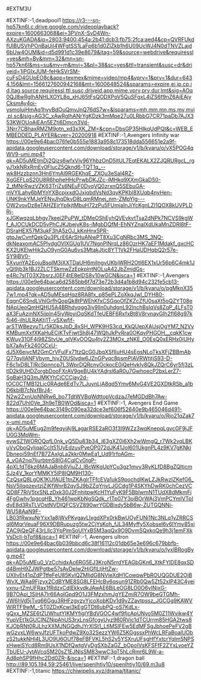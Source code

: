 #EXTM3U


#EXTINF:-1,deadpool1
https://r3---sn-hp57kn6l.c.drive.google.com/videoplayback?expire=1600663068&ei=3PVnX-SvD4Wn-AXzuKGADA&ip=2803:9400:454a:2b41:dcb3:fb75:2fca:aed4&cp=QVRFUkdfUlBUSVhPOnBaUjI4WFgtSS1LaFp6b1d0ZlZkb1h6U09UcWJ4N0dTNVZLajd6bUw4OUM&id=d5d991d1c39e8679&itag=59&source=webdrive&requiressl=yes&mh=By&mm=32&mn=sn-hp57kn6l&ms=su&mv=m&mvi=3&pl=38&sc=yes&ttl=transient&susc=dr&driveid=1iPGIxJUM-feHkSVrSM-cuFsD4GUpEO8c&app=texmex&mime=video/mp4&vprv=1&prv=1&dur=6434.156&lmt=1566127600942168&mt=1600648524&sparams=expire,ei,ip,cp,id,itag,source,requiressl,ttl,susc,driveid,app,mime,vprv,prv,dur,lmt&sig=AOq0QJ8wRgIhANHLXOYL8q_xHJ65tFsQODXPoV5QuSFgxL4jZS6f9nZ6AiEAjyCksmAy4oi-ysmolujHmAq1hvyBdOuQmvJnQ76dS7w=&lsparams=mh,mm,mn,ms,mv,mvi,pl,sc&lsig=AG3C_xAwRgIhANrYgKDzk3mMpe27u0LRbbG7CR71paDb7AJX353KWOUoAiEAn5EZtj6Dmcn3Vd-3Nrr7CBhaxRMZM9otn_xd3xXK_ZM=&cpn=DbsGP35HIkqUdPQt&c=WEB_EMBEDDED_PLAYER&cver=20200918
#EXTINF:-1,Avengers Infinity war
https://00e9e64bac076fe0b555e1883a958c173518dda556651e2a9f-apidata.googleusercontent.com/download/storage/v1/b/kyaru/o/vX5POG4qWV9-umi.mp4?qk=AD5uMEtmDj2Qjzs6wfxViv96YhbzOnD5ltUL7EqtEKALX2ZJQRURgcL_rgyJ1xkNRxRmEv0FlucZ5Qknd6-TQT1q_--wk8Hzzbznn3Hn6YmAl9RGEKhqE_ZXOu3eSal4RZ-XgGEFLpS20U8R6hpheHHcPrwbDKJZc-iMHkq9XXmGkaD50-2_tMNrRwzVZK63TrjZs6NEuF0DvqVQ0zrxnQ5SEbuGA-mVYlLahy6bMYnYXBcpjxxdOJxjqbdVsNd3qyKPKbI8XUqb4nyHen-UNK9nkYMJeYENvJhqDkvD8LqmRMnej_nm-ZMpYlg---OW2vovDz8eTAHZEjrYpIkjtMbuH72zPu5FUmjaInJiYcKgnLZI1QOX8kUVPLDRj-xJGKwqzqLbhgy7keei2PuPW_tDMeOShEyhQVEvkvtTsa2dNPk7NCVS9kgWf_AJOCUkDCD5vPhCJKJbejyK8s-iMgbDQfM-EhNYZnalXdUkaMnZDRl8tF-DSraHEX57M3ukF3hA5zOJ_kKnHnx5PR-gtpJwCvnfQekQu3PLrE6ArSHuANwPT8Xu3CgNRbc3MS_3NQ-dkNeaxomAC5PlydgOVlXGUq1UV7NgnPlNrqLz86OzrHK7aEF1Mdakf_gxcHCKX2UKElwHik2uO9ynG0Au6vs3MtakJtjc8YT1Vk2FHaUDHqbQ2r57e-SY9jBV0-5XyunYA2EojuBsqlM3jXXTDaUH6miIngvUKbjWRH2Otl6EX1xUr56p6C4mk1JvQI9jb3k1BJ2ZLCTSkmwZzEpkplntNOLuA42JbZmjdGs-e4Rc7sIT03X2bsrzJ0EF4tE8elDS8y10wGCN&isca=1
#EXTINF:-1,Avengers
https://00e9e64baca6d2585bb6f7d73e72b3d4a1b8d94c232fe5cb13-apidata.googleusercontent.com/download/storage/v1/b/kyaru/o/pgMknX357w1.mp4?qk=AD5uMEsqHqz8RA8fx_p85ePLZoXkqJwl_DYH80-EqgnC6SndLVhIGrfhQopQk8tPWEhKfxCSGqoOfZKZcZfU0saXt5oQZYT08eNApUeoQmHQHU5A4BRhdyqgg3iy9lIn0uhdgnL92lnchBsIqVs8ZqP_4LFsT0aX3FuAzinNX5jjpIn45iyWpyiOqSKdTfeUEBF6RxfxBt8V8rvnayGIh2fl68g97k5i46-ilhULRAKtj1T-vSXwfif-arSTWBezvuTLr5KDksJpD_8xSH_WPK9HS3cd_KkQUepXAUsjOgYM7_N2VvKMBumXxfXKaHuECiKTvFiwtSh8j47WQhJkPvRra0OKqvPHGOH__cqkK1cwKWuy31OF4j98ZStvUe_qlVKyOOQu4ty2Z3MOx_zNKE_O0EsQ0xERHx0iUHybX7aAyFk240OCxU-dJ5X6eiycM2GmCrVFuIFx71tzQcG0JbqXSfIIuHU4sEgsNLoTksXFjZBBmAbQ77qyllANFVbym_hjvZ0USIvdw6JZnGPyqc8psmPIAVRWtjtjS93-D-F6c1xD8LTlRcSpnncp7L3WprDQRcnyOckocE0jQeHvkIy8QkJZQrC6yr5fj3zLtlD2k9UHDZorgbDooFXrAV9qeBU4kYAdrsl6aR0u7GwhoecP2bxLerZ7-SgBaH3Q3mJMKYhCjCCCjay2d-tOC0CTMB12Lic0RAde6EdTv7LJuynLjA8qd5Ymv6MvG4VE2GXDtkRSb_a1bD6kblB7cNxfBrJ4-N2w2ZxnUpNNRw6_bo7TdtWVBqWdttopVcdzaJ7eMGDdBh7Aw-822d7UhI0Ve_3h9eTB0WOd&isca=1
#EXTINF:-1, Avengers End Game
https://00e9e64bac3149c090ea32dce3ef606f52640e9b465046d491-apidata.googleusercontent.com/download/storage/v1/b/kyaru/o/Rjo21qZak7x-umi.mp4?qk=AD5uMEug2m9feqyiAj9LagarRSE2aRO3f3l9WZz3wqKnepqLgvcGF9jJFU0G3MpWm-evwSZ1WOROQqfL0nk_yQ5Du83b34_j63gXZ0i6Xh2wWmgQ_r7Wk2vqLBKuVyOboQyljqaiCcIt51UyEdzuyPyeOP072dJK41Jol601UkgnPL4z9KV7gKNkiDbneoi59nEf7B7ZAxIgLa2kkr0MwEa1_Ud91rfoAGm-A_yGA2nq7ljurbtmS8IG4CqlCvGtgP-4pXLfdT6kz6MAJaBnb8VjuZJ_IBcWKgUpYCu3gz1mvv3RyKLfD8BgZQlticmSJz4V_1korYMMKY5lP8IQM9H130-CzQsxQ8LgOK1KUfAUE1tnZKAglrTFfcEVa1ukS9pochdIKwLZJkRwzIZKefG6_NsV5IIqqzevtzjZiKfWnrB2qySJ9b2ZqYrjvLJGCdg1P4SKYhDwRK0chCezVCQD8F7RiV5txSNLzDxk30J2FnhjtpwKcH1YuFvK9F5BblwmN1TUdX8dMkmFi4FgGwhy1pgcqHB_Yh461wpKbNgSQdk_r1Tp07Y3oiBOrWAj3VmPCYmlVTpIdvE8d3RsTLVOstNVDIQFCSVZ890wrYGDBixdy5bB6w-ZUTGQNNi-WU58AaN9F-LB03fRwxuNrYxx1a8jWvPKvgavLIxgdXPx0rkBwUOyFUNi1Nc3NLq1yZRRCSqI6MqrVeuaF96X9DBRupuzg5tw2CjYsKoh_fJL34Myffy5Xobsel6v6lYmy85xiZAC9jQeQF43rLlIc3YpPimSoUIYxB5M3aqQx9O9DvmSQxkoQe9h3j1emFXkVsDcll-bTpf8&isca=1
#EXTINF:-1, Avengers ultron
https://00e9e64bac6b039bbcd6c38f16112c01db65e3e696c679bbfb-apidata.googleusercontent.com/download/storage/v1/b/kyaru/o/lyxlBRogByg.mp4?qk=AD5uMEu0_VzCchidxAc6RG5EJ3KroN5rrdYEAGbGKn6_XtkFYlDE8qxSDd4BmH9ZJWPgtbe57sAvDelw2HiGflLtjHtZw-UXIlvEt41qZdPTtfeFeU85KvlQZMIjdG8NVjeXdH1CowpwPbROUQGDUE2OjBWvX_WAa9Fjzyx2CdBYME8SG8LFEHcBv6qsun91ZRb0Qw5Zt52xIP43C4yeivxnu-tZmUFRax1fRdzxCdIEkkydkJAwAE6BiLeOG8LO0O6yINjxG-9B7OApl_1SiHA7lr66AoIGpd9O1J3FMzxhmJgYEZmiR7OW9beGTGMh-JW6hVd5jTvq66Ggu3RHFzgyzvYjcoXobKDv1d9vZZavtpssz_JGCGg9KAWVWIRTF9wM_-ST0ZDxKcwi3kEgGTDt6ubPQ-oS7KdLx-gQxx_MZSE6tZUWhutYIKMYfigIYBdVGOC4wf9fjcApUNyo5M0Z11Wvikw4YYupVEt1kGUCINZNjpAhUS3rxLnsGfcgyUyz960RVic1dTCUrrm85HGA2tws8KJObRNt0RJLhzXXMJNGQdhJYrXlSt1_LtlMSIFEw5EdMFSgJbhoePeFV2gBwGzvxLW6wvJfzUFTkoPdwZ9Xo32SezzYW6Z5KGgssxPhWcLRFaBoalUObzS2tukkNHl4L3UO9U6OUf78eFBFVKL5hS2y5YSXruUFsgHfYxtcrYqlm5NPSxHweiSYcd8Rm9UsX1NDfQwtgVyDgSXbZaGZ_bOpoIVsKFSFfF2ZYxLyoeYZTbUEU-JytAVcqSM20sZ1EJNlsSM83wwC3qT5hLcRmr6L9W-a-Ad8phSP9fHhc2Dd0ZR-&isca=1
#EXTINF:-1,dragon ball
http://89.105.194.59:25461/live/spenlhtiy10/spenlhtiy10/69.m3u8
#EXTINF:-1,titanic
https://chiwipelis.xyz/drama/titanic/
